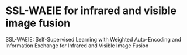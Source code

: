 # SSL-WAEIE for infrared and visible image fusion
SSL-WAEIE: Self-Supervised Learning with Weighted Auto-Encoding and Information Exchange for Infrared and Visible Image Fusion
